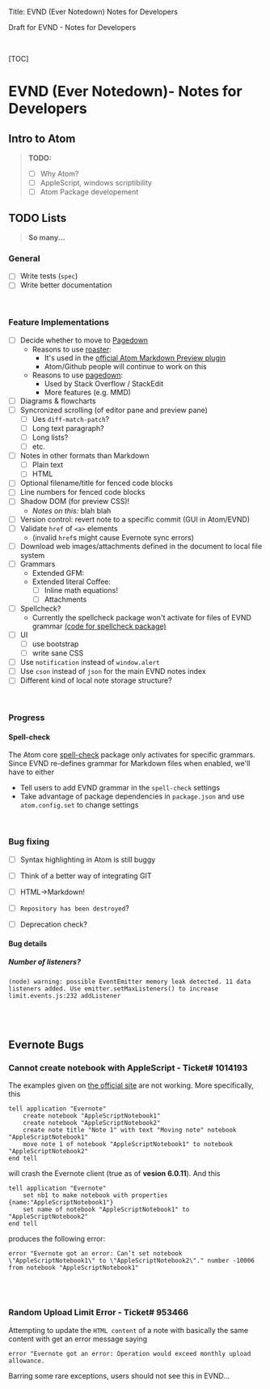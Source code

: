 Title: EVND (Ever Notedown) Notes for Developers





Draft for EVND - Notes for Developers  

&nbsp;


[TOC]

# EVND (Ever Notedown)- Notes for Developers

## Intro to Atom

> **TODO:**
> - [ ] Why Atom?
> - [ ] AppleScript, windows scriptibility
> - [ ] Atom Package developement


## TODO Lists

> **So many...**

### General

- [ ] Write tests (`spec`)
- [ ] Write better documentation

&nbsp;

### Feature Implementations

- [ ] Decide whether to move to [Pagedown](https://code.google.com/p/pagedown/wiki/PageDown)
  - Reasons to use [roaster](https://github.com/gjtorikian/roaster):
    - It's used in the [official Atom Markdown Preview plugin](https://github.com/atom/markdown-preview)
    - Atom/Github people will continue to work on this
  - Reasons to use [pagedown](https://code.google.com/p/pagedown/wiki/PageDown):
    - Used by Stack Overflow / StackEdit
    - More features (e.g. MMD)
- [ ] Diagrams & flowcharts
- [ ] Syncronized scrolling (of editor pane and preview pane)
  - [ ] Ues `diff-match-patch`?
  - [ ] Long text paragraph?
  - [ ] Long lists?
  - [ ] etc.
- [ ] Notes in other formats than Markdown
  - [ ] Plain text
  - [ ] HTML
- [ ] Optional filename/title for fenced code blocks
- [ ] Line numbers for fenced code blocks
- [ ] Shadow DOM (for preview CSS)!
  - _Notes on this:_ blah blah
- [ ] Version control: revert note to a specific commit (GUI in Atom/EVND)
- [ ] Validate `href` of `<a>` elements   
  - (invalid `href`s might cause Evernote sync errors) 
- [ ] Download web images/attachments defined in the document to local file system
- [ ] Grammars
  - Extended GFM:
  - Extended literal Coffee:
    - [ ] Inline math equations!
    - [ ] Attachments
- [ ] Spellcheck? 
  - Currently the spellcheck package won't activate for files of EVND grammar [(code for spellcheck package)](https://github.com/atom/spell-check/blob/master/lib/spell-check-view.coffee)
- [ ] UI
  - [ ] use bootstrap
  - [ ] write sane CSS
- [ ] Use `notification` instead of `window.alert`
- [ ] Use `cson` instead of `json` for the main EVND notes index
- [ ] Different kind of local note storage structure?

&nbsp;

### Progress


#### Spell-check

The Atom core [spell-check](https://atom.io/packages/spell-check) package only activates for specific grammars. Since EVND re-defines grammar for Markdown files when enabled, we'll have to either

- Tell users to add EVND grammar in the `spell-check` settings
- Take advantage of package dependencies in `package.json` and use `atom.config.set` to change settings

&nbsp;

### Bug fixing

- [ ] Syntax highlighting in Atom is still buggy
- [ ] Think of a better way of integrating GIT 
- [ ] HTML->Markdown!
- [ ] `Repository has been destroyed`?
- [ ] Deprecation check?


#### Bug details

##### Number of listeners?
```
(node) warning: possible EventEmitter memory leak detected. 11 data listeners added. Use emitter.setMaxListeners() to increase limit.events.js:232 addListener
```


&nbsp;   
&nbsp;


## Evernote Bugs <i class="icon icon-bug"></i>

### Cannot create notebook with AppleScript - Ticket# 1014193

The examples given on [the official site](https://dev.evernote.com/doc/articles/applescript.php) are not working. More specifically, this  

    tell application "Evernote"
        create notebook "AppleScriptNotebook1"
        create notebook "AppleScriptNotebook2"
        create note title "Note 1" with text "Moving note" notebook "AppleScriptNotebook1"
        move note 1 of notebook "AppleScriptNotebook1" to notebook "AppleScriptNotebook2"
    end tell 

will crash the Evernote client (true as of **vesion 6.0.11**). And this  

    tell application "Evernote"
        set nb1 to make notebook with properties {name:"AppleScriptNotebook1"}
        set name of notebook "AppleScriptNotebook1" to "AppleScriptNotebook2"
    end tell  

produces the following error:  

    error "Evernote got an error: Can’t set notebook \"AppleScriptNotebook1\" to \"AppleScriptNotebook2\"." number -10006 from notebook "AppleScriptNotebook1"

&nbsp;  
&nbsp;

### Random Upload Limit Error - Ticket# 953466

Attempting to update the `HTML content` of a note with basically the same content with get an error message saying

    error "Evernote got an error: Operation would exceed monthly upload allowance.
    
Barring some rare exceptions, users should not see this in EVND...  
&nbsp;  
&nbsp;

